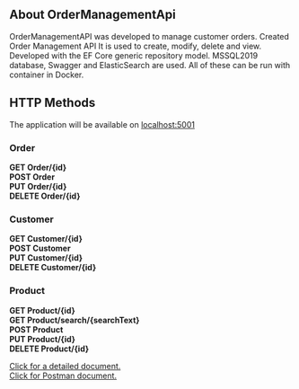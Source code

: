 <h2>About OrderManagementApi</h2>

OrderManagementAPI was developed to manage customer orders. Created Order Management API
It is used to create, modify, delete and view. Developed with the EF Core generic repository model. MSSQL2019 database, Swagger and ElasticSearch are used. All of these can be run with container in Docker.


<h2>HTTP Methods</h2>

The application will be available on <a href="http://localhost:5001/swagger">localhost:5001</a><br>

<h3>Order</h3>

<b>GET Order/{id}</b><br>
<b>POST Order</b><br>
<b>PUT Order/{id}</b><br>
<b>DELETE Order/{id}</b><br>

<h3>Customer</h3>

<b>GET Customer/{id}</b><br>
<b>POST Customer</b><br>
<b>PUT Customer/{id}</b><br>
<b>DELETE Customer/{id}</b><br>

<h3>Product</h3>

<b>GET Product/{id}</b><br>
<b>GET Product/search/{searchText}</b><br>
<b>POST Product</b><br>
<b>PUT Product/{id}</b><br>
<b>DELETE Product/{id}</b><br>


<a href="https://github.com/kildisismail/OrderManagement.API/blob/master/docs/README.md"> Click for a detailed document.</a><br>
<a href="https://github.com/kildisismail/OrderManagement.API/blob/master/docs/OrderManagementApi.postman_collection.json"> Click for Postman document.</a>
